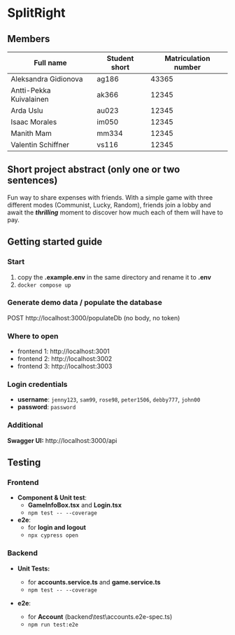 # SplitRight

## Members

| Full name | Student short | Matriculation number
| ------ | ------ | ------ |
| Aleksandra Gidionova | ag186 |43365|
| Antti-Pekka Kuivalainen | ak366 | 12345 |
| Arda Uslu | au023 | 12345 |
| Isaac Morales | im050 | 12345 |
| Manith Mam | mm334 | 12345 |
| Valentin Schiffner | vs116 | 12345 |


## Short project abstract (only one or two sentences)

Fun way to share expenses with friends. With a simple game with three different modes (Communist, Lucky, Random), friends join a lobby and await the _**thrilling**_ moment to discover how much each of them will have to pay.

## Getting started guide

### Start

1. copy the **.example.env** in the same directory and rename it to **.env**
1. `docker compose up`

### Generate demo data / populate the database

POST http://localhost:3000/populateDb (no body, no token)

### Where to open 
 - frontend 1: http://localhost:3001
 - frontend 2: http://localhost:3002
 - frontend 3: http://localhost:3003

### Login credentials
- **username**: `jenny123`, `sam99`, `rose98`, `peter1506`, `debby777`, `john00`
- **password**: `password`

### Additional

**Swagger UI:** http://localhost:3000/api

## Testing

### Frontend

- **Component & Unit test**: 
  - **GameInfoBox.tsx** and **Login.tsx**
  - `npm test -- --coverage`
- **e2e**: 
  - for **login and logout**
  - `npx cypress open`

### Backend

- **Unit Tests:**
  - for **accounts.service.ts** and **game.service.ts**
  - `npm test -- --coverage`

- **e2e**: 
  - for **Account** (backend\test\accounts.e2e-spec.ts)
  - `npm run test:e2e`
